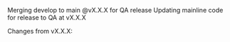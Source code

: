 Merging develop to main @vX.X.X for QA release
Updating mainline code for release to QA at vX.X.X

Changes from vX.X.X:
